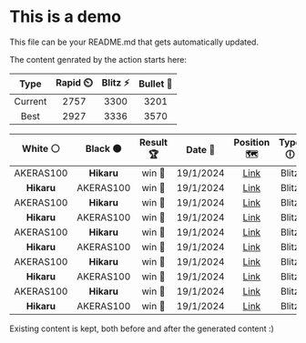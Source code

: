 # This is a demo

This file can be your README.md that gets automatically updated.

The content genrated by the action starts here:

<!--START_SECTION:chessStats-->
<!-- Automatically generated with https://github.com/Balastrong/chess-stats-action -->

| Type | Rapid ⏲️ | Blitz ⚡ | Bullet 🔫 |
|:---:|:---:|:---:|:---:|
| Current | 2757 | 3300 | 3201 |
| Best | 2927 | 3336 | 3570 |

| White ⚪ | Black ⚫ | Result 🏆 | Date 📅 | Position 🗺️ | Type 🕕 |
|:---:|:---:|:---:|:---:|:---:|:---:|
| AKERAS100 | **Hikaru** | win 🥇 | 19/1/2024 | <a href="http://www.ee.unb.ca/cgi-bin/tervo/fen.pl?select=6k1/8/p5bp/P5p1/8/b3P3/1p3K2/8 w - -">Link</a> | Blitz |
| **Hikaru** | AKERAS100 | win 🥇 | 19/1/2024 | <a href="http://www.ee.unb.ca/cgi-bin/tervo/fen.pl?select=8/4R3/6k1/P2pP3/4n3/4P3/6Pp/4B2K b - -">Link</a> | Blitz |
| AKERAS100 | **Hikaru** | win 🥇 | 19/1/2024 | <a href="http://www.ee.unb.ca/cgi-bin/tervo/fen.pl?select=8/8/3p3k/3P3P/8/6b1/6P1/4r2K w - -">Link</a> | Blitz |
| **Hikaru** | AKERAS100 | win 🥇 | 19/1/2024 | <a href="http://www.ee.unb.ca/cgi-bin/tervo/fen.pl?select=6k1/8/4B2Q/8/1p1p1P2/8/5K2/8 b - -">Link</a> | Blitz |
| AKERAS100 | **Hikaru** | win 🥇 | 19/1/2024 | <a href="http://www.ee.unb.ca/cgi-bin/tervo/fen.pl?select=8/p2K4/k7/2P1pp2/8/5r2/8/8 w - -">Link</a> | Blitz |
| **Hikaru** | AKERAS100 | win 🥇 | 19/1/2024 | <a href="http://www.ee.unb.ca/cgi-bin/tervo/fen.pl?select=3Q4/p4pk1/2p2p1p/2P3pn/4N2P/6P1/PB3PK1/8 b - -">Link</a> | Blitz |
| AKERAS100 | **Hikaru** | win 🥇 | 19/1/2024 | <a href="http://www.ee.unb.ca/cgi-bin/tervo/fen.pl?select=8/8/8/8/5k2/8/4pK1p/8 w - -">Link</a> | Blitz |
| **Hikaru** | AKERAS100 | win 🥇 | 19/1/2024 | <a href="http://www.ee.unb.ca/cgi-bin/tervo/fen.pl?select=1r6/pp2k1p1/5p2/5Q2/5N2/PP5P/5K2/8 b - -">Link</a> | Blitz |
| AKERAS100 | **Hikaru** | win 🥇 | 19/1/2024 | <a href="http://www.ee.unb.ca/cgi-bin/tervo/fen.pl?select=6k1/8/6p1/2p1bp1p/B1Pp4/5RPq/5P2/7K w - -">Link</a> | Blitz |
| **Hikaru** | AKERAS100 | win 🥇 | 19/1/2024 | <a href="http://www.ee.unb.ca/cgi-bin/tervo/fen.pl?select=3b1Q2/8/6pk/P1p5/1r1p4/6PP/6BK/8 b - -">Link</a> | Blitz |

<!--END_SECTION:chessStats-->

Existing content is kept, both before and after the generated content :)
